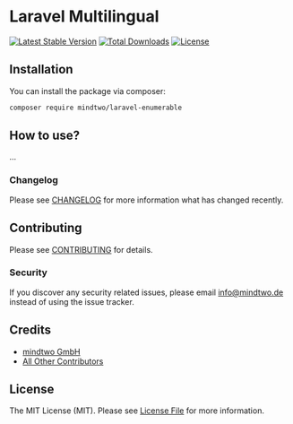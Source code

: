 # Laravel Multilingual
[![Latest Stable Version](https://poser.pugx.org/mindtwo/laravel-enumerable)](https://packagist.org/packages/mindtwo/laravel-enumerable)
[![Total Downloads](https://poser.pugx.org/mindtwo/laravel-enumerable/downloads)](https://packagist.org/packages/mindtwo/laravel-enumerable)
[![License](https://poser.pugx.org/mindtwo/laravel-enumerable/license)](https://packagist.org/packages/mindtwo/laravel-enumerable)

## Installation

You can install the package via composer:

```bash
composer require mindtwo/laravel-enumerable
```

## How to use?

...

### Changelog

Please see [CHANGELOG](CHANGELOG.md) for more information what has changed recently.

## Contributing

Please see [CONTRIBUTING](CONTRIBUTING.md) for details.

### Security

If you discover any security related issues, please email info@mindtwo.de instead of using the issue tracker.

## Credits

- [mindtwo GmbH](https://github.com/mindtwo)
- [All Other Contributors](../../contributors)

## License

The MIT License (MIT). Please see [License File](LICENSE.md) for more information.
 
